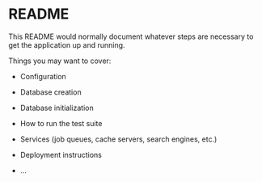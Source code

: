 # README

This README would normally document whatever steps are necessary to get the
application up and running.

Things you may want to cover:





* Configuration

* Database creation

* Database initialization

* How to run the test suite

* Services (job queues, cache servers, search engines, etc.)

* Deployment instructions

* ...
